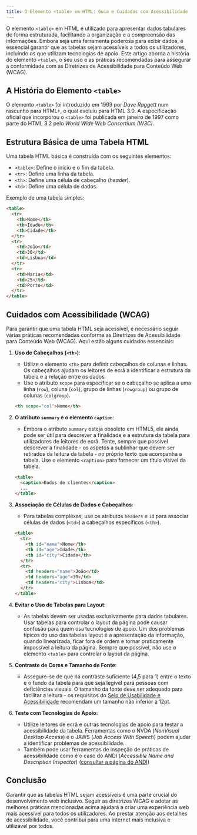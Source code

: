 ```yaml
---
title: O Elemento <table> em HTML: Guia e Cuidados com Acessibilidade
---
```


O elemento `<table>` em HTML é utilizado para apresentar dados tabulares de forma estruturada, facilitando a organização e a compreensão das informações. Embora seja uma ferramenta poderosa para exibir dados, é essencial garantir que as tabelas sejam acessíveis a todos os utilizadores, incluindo os que utilizam tecnologias de apoio. Este artigo aborda a história do elemento `<table>`, o seu uso e as práticas recomendadas para assegurar a conformidade com as Diretrizes de Acessibilidade para Conteúdo Web (WCAG).

## A História do Elemento `<table>`

O elemento `<table>` foi introduzido em 1993 por _Dave Raggett_ num rascunho para HTML+, o qual evoluiu para HTML 3.0. A especificação oficial que incorporou o `<table>` foi publicada em janeiro de 1997 como parte do HTML 3.2 pelo _World Wide Web Consortium (W3C)_.

## Estrutura Básica de uma Tabela HTML

Uma tabela HTML básica é construída com os seguintes elementos:

- `<table>`: Define o início e o fim da tabela.
- `<tr>`: Define uma linha da tabela.
- `<th>`: Define uma célula de cabeçalho (_header_).
- `<td>`: Define uma célula de dados.

Exemplo de uma tabela simples:

```html
<table>
  <tr>
    <th>Nome</th>
    <th>Idade</th>
    <th>Cidade</th>
  </tr>
  <tr>
    <td>João</td>
    <td>30</td>
    <td>Lisboa</td>
  </tr>
  <tr>
    <td>Maria</td>
    <td>25</td>
    <td>Porto</td>
  </tr>
</table>
```

## Cuidados com Acessibilidade (WCAG)

Para garantir que uma tabela HTML seja acessível, é necessário seguir várias práticas recomendadas conforme as Diretrizes de Acessibilidade para Conteúdo Web (WCAG). Aqui estão alguns cuidados essenciais:

1. **Uso de Cabeçalhos (`<th>`)**:
   - Utilize o elemento `<th>` para definir cabeçalhos de colunas e linhas. Os cabeçalhos ajudam os leitores de ecrã a identificar a estrutura da tabela e a relação entre os dados.
   - Use o atributo `scope` para especificar se o cabeçalho se aplica a uma linha (`row`), coluna (`col`), grupo de linhas (`rowgroup`) ou grupo de colunas (`colgroup`).

   ```html
   <th scope="col">Nome</th>
   ```

2. **O atributo `summary` e o elemento `caption`**:
   - Embora o atributo `summary` esteja obsoleto em HTML5, ele ainda pode ser útil para descrever a finalidade e a estrutura da tabela para utilizadores de leitores de ecrã. Tente, sempre que possível descrever a finalidade - os aspetos a sublinhar que devem ser retirados da leitura da tabela - no próprio texto que acompanha a tabela. Use o elemento `<caption>` para fornecer um título visível da tabela.

   ```html
   <table>
     <caption>Dados de clientes</caption>
     ...
   </table>
   ```

3. **Associação de Células de Dados e Cabeçalhos**:
   - Para tabelas complexas, use os atributos `headers` e `id` para associar células de dados (`<td>`) a cabeçalhos específicos (`<th>`).

   ```html
   <table>
     <tr>
       <th id="name">Nome</th>
       <th id="age">Idade</th>
       <th id="city">Cidade</th>
     </tr>
     <tr>
       <td headers="name">João</td>
       <td headers="age">30</td>
       <td headers="city">Lisboa</td>
     </tr>
   </table>
   ```

4. **Evitar o Uso de Tabelas para Layout**:
   - As tabelas devem ser usadas exclusivamente para dados tabulares. Usar tabelas para controlar o layout da página pode causar confusão para quem usa tecnologias de apoio. Um dos problemas típicos do uso das tabelas layout é a apresentação da informação, quando linearizada, ficar fora de ordem e tornar praticamente impossível a leitura da página. Sempre que possível, não use o elemento `<table>` para controlar o layout da página.

5. **Contraste de Cores e Tamanho de Fonte**:
   - Assegure-se de que há contraste suficiente (4,5 para 1) entre o texto e o fundo da tabela para que seja legível para pessoas com deficiências visuais. O tamanho da fonte deve ser adequado para facilitar a leitura - os requisitos do [Selo de Usabilidade e Acessibilidade](https://selo.usabilidade.gov.pt/requisitos/conteudo/#n21) recomendam um tamanho não inferior a 12pt.

6. **Teste com Tecnologias de Apoio**:
   - Utilize leitores de ecrã e outras tecnologias de apoio para testar a acessibilidade da tabela. Ferramentas como o NVDA (<em lang="en">NonVisual Desktop Access</em>) e o JAWS (<em lang="en">Job Access With Speech</em>) podem ajudar a identificar problemas de acessibilidade.
   - Também pode usar ferramentas de inspeção de práticas de acessibilidade como é o caso do ANDI (<em lang="en">Accessible Name and Description Inspector</em>) ([consultar a página do ANDI](https://www.ssa.gov/accessibility/andi/help/install.html))

## Conclusão

Garantir que as tabelas HTML sejam acessíveis é uma parte crucial do desenvolvimento web inclusivo. Seguir as diretrizes WCAG e adotar as melhores práticas mencionadas acima ajudará a criar uma experiência web mais acessível para todos os utilizadores. Ao prestar atenção aos detalhes de acessibilidade, você contribui para uma internet mais inclusiva e utilizável por todos.
